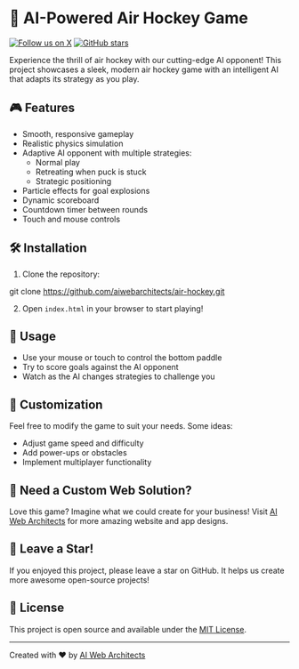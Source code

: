 # 🏒 AI-Powered Air Hockey Game

[![Follow us on X](https://img.shields.io/twitter/follow/aiwebarchitects?style=social)](https://x.com/aiwebarchitects)
[![GitHub stars](https://img.shields.io/github/stars/aiwebarchitects/air-hockey.svg?style=social&label=Star)](https://github.com/aiwebarchitects/air-hockey)

Experience the thrill of air hockey with our cutting-edge AI opponent! This project showcases a sleek, modern air hockey game with an intelligent AI that adapts its strategy as you play.

## 🎮 Features

- Smooth, responsive gameplay
- Realistic physics simulation
- Adaptive AI opponent with multiple strategies:
  - Normal play
  - Retreating when puck is stuck
  - Strategic positioning
- Particle effects for goal explosions
- Dynamic scoreboard
- Countdown timer between rounds
- Touch and mouse controls

## 🛠️ Installation

1. Clone the repository:

git clone https://github.com/aiwebarchitects/air-hockey.git

2. Open `index.html` in your browser to start playing!

## 🚀 Usage

- Use your mouse or touch to control the bottom paddle
- Try to score goals against the AI opponent
- Watch as the AI changes strategies to challenge you

## 🎨 Customization

Feel free to modify the game to suit your needs. Some ideas:
- Adjust game speed and difficulty
- Add power-ups or obstacles
- Implement multiplayer functionality

## 💼 Need a Custom Web Solution?

Love this game? Imagine what we could create for your business! Visit [AI Web Architects](https://aiwebarchitects.com) for more amazing website and app designs.

## 🌟 Leave a Star!

If you enjoyed this project, please leave a star on GitHub. It helps us create more awesome open-source projects!

## 📝 License

This project is open source and available under the [MIT License](LICENSE).

---

Created with ❤️ by [AI Web Architects](https://aiwebarchitects.com)
